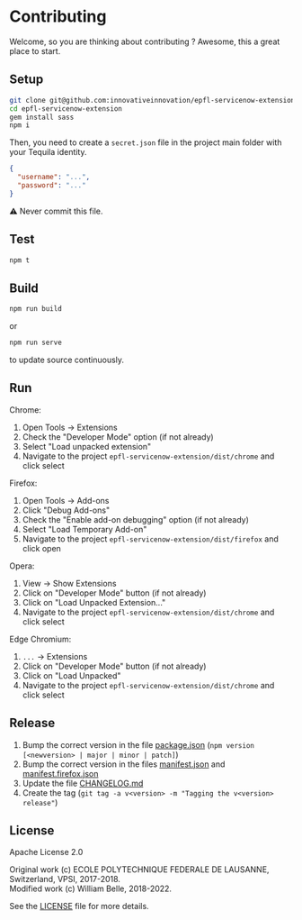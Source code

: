 Contributing
============

Welcome, so you are thinking about contributing ?
Awesome, this a great place to start.

Setup
-----

```bash
git clone git@github.com:innovativeinnovation/epfl-servicenow-extension.git
cd epfl-servicenow-extension
gem install sass
npm i
```

Then, you need to create a `secret.json` file in the project main folder with
your Tequila identity.

```json
{
  "username": "...",
  "password": "..."
}
```

:warning: Never commit this file.

Test
----

```bash
npm t
```

Build
-----

```bash
npm run build
```

or

```bash
npm run serve
```

to update source continuously.

Run
---

Chrome:

  1. Open Tools -> Extensions
  2. Check the "Developer Mode" option (if not already)
  3. Select "Load unpacked extension"
  4. Navigate to the project `epfl-servicenow-extension/dist/chrome` and click
     select

Firefox:

  1. Open Tools -> Add-ons
  2. Click "Debug Add-ons"
  3. Check the "Enable add-on debugging" option (if not already)
  4. Select "Load Temporary Add-on"
  5. Navigate to the project `epfl-servicenow-extension/dist/firefox` and
     click open

Opera:

  1. View -> Show Extensions
  2. Click on "Developer Mode" button (if not already)
  3. Click on "Load Unpacked Extension..."
  4. Navigate to the project `epfl-servicenow-extension/dist/chrome` and
     click select

Edge Chromium:

  1. `...` -> Extensions
  2. Click on "Developer Mode" button (if not already)
  3. Click on "Load Unpacked"
  4. Navigate to the project `epfl-servicenow-extension/dist/chrome` and
     click select

Release
-------

  1. Bump the correct version in the file [package.json](package.json)
     (`npm version [<newversion> | major | minor | patch]`)
  2. Bump the correct version in the files [manifest.json](src/manifest.json)
     and [manifest.firefox.json](src/manifest.firefox.json)
  3. Update the file [CHANGELOG.md](CHANGELOG.md)
  4. Create the tag (`git tag -a v<version> -m "Tagging the v<version> release"`)

License
-------

Apache License 2.0

Original work (c) ECOLE POLYTECHNIQUE FEDERALE DE LAUSANNE, Switzerland, VPSI, 2017-2018.  
Modified work (c) William Belle, 2018-2022.

See the [LICENSE](LICENSE) file for more details.
